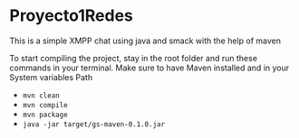 # Proyecto1Redes
This is a simple XMPP chat using java and smack with the help of maven

To start compiling the project, stay in the root folder and run these commands in your terminal.
Make sure to have Maven installed and in your System variables Path
- `mvn clean`
- `mvn compile`
- `mvn package`
-  `java -jar target/gs-maven-0.1.0.jar`
